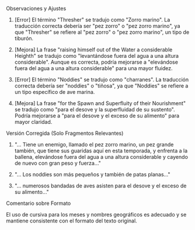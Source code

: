 Observaciones y Ajustes

1. [Error] El término "Thresher" se tradujo como "Zorro marino". La traducción correcta debería ser "pez zorro" o "pez zorro marino", ya que "Thresher" se refiere al "pez zorro" o "pez zorro marino", un tipo de tiburón.
   
2. [Mejora] La frase "raising himself out of the Water a considerable Heighth" se tradujo como "levantándose fuera del agua a una altura considerable". Aunque es correcta, podría mejorarse a "elevándose fuera del agua a una altura considerable" para una mayor fluidez.

3. [Error] El término "Noddies" se tradujo como "charranes". La traducción correcta debería ser "noddies" o "tiñosa", ya que "Noddies" se refiere a un tipo específico de ave marina.

4. [Mejora] La frase "for the Spawn and Superfluity of their Nourishment" se tradujo como "para el desove y la superfluidad de su sustento". Podría mejorarse a "para el desove y el exceso de su alimento" para mayor claridad.

Versión Corregida (Solo Fragmentos Relevantes)

1. "... Tiene un enemigo, llamado el pez zorro marino, un pez grande también, que tiene sus guaridas aquí en esta temporada, y enfrenta a la ballena, elevándose fuera del agua a una altura considerable y cayendo de nuevo con gran peso y fuerza..."

2. "... Los noddies son más pequeños y también de patas planas..."

3. "... numerosos bandadas de aves asisten para el desove y el exceso de su alimento..."

Comentario sobre Formato

El uso de cursiva para los meses y nombres geográficos es adecuado y se mantiene consistente con el formato del texto original.